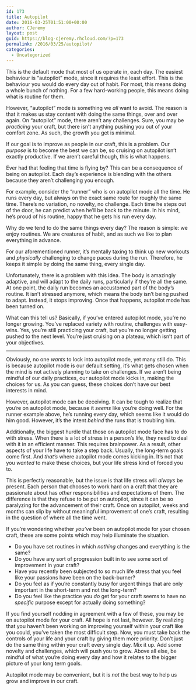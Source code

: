 ```yaml
---
id: 173
title: Autopilot
date: 2016-03-25T01:51:00+00:00
author: CJeremy
layout: post
guid: https://blog-cjeremy.rhcloud.com/?p=173
permalink: /2016/03/25/autopilot/
categories:
  - Uncategorized
---
```

This is the default mode that most of us operate in, each day. The easiest behaviour is &#8220;autopilot&#8221; mode, since it requires the least effort. This is the behaviour you would do every day out of habit. For most, this means doing a whole bunch of nothing. For a few hard-working people, this means doing what is routine for them.

However, &#8220;autopilot&#8221; mode is something we _all_ want to avoid. The reason is that it makes us stay content with doing the same things, over and over again. On &#8220;autopilot&#8221; mode, there aren&#8217;t any challenges. Sure, you may be _practicing_ your craft, but there isn&#8217;t anything pushing you out of your comfort zone. As such, the growth you get is minimal.

If our goal is to improve as people in our craft, this is a problem. Our _purpose_ is to become the best we can be, so cruising on autopilot isn&#8217;t exactly productive. If we aren&#8217;t careful though, this is what happens.

Ever had that feeling that time is flying by? This can be a consequence of being on autopilot. Each day&#8217;s experience is blending with the others because they aren&#8217;t challenging you enough.

For example, consider the &#8220;runner&#8221; who is on autopilot mode all the time. He runs every day, but always on the exact same route for roughly the same time. There&#8217;s no variation, no novelty, no challenge. Each time he steps out of the door, he can predict when he&#8217;ll be back to the minute. In his mind, he&#8217;s proud of his routine, happy that he gets his run every day.

Why do we tend to do the same things every day? The reason is simple: we enjoy routines. We are creatures of habit, and as such we like to plan everything in advance.

For our aforementioned runner, it&#8217;s mentally taxing to think up new workouts and _physically_ challenging to change paces during the run. Therefore, he keeps it simple by doing the same thing, every single day.

Unfortunately, there is a problem with this idea. The body is amazingly adaptive, and will adapt to the daily runs, particularly if they&#8217;re all the same. At one point, the daily run becomes an accustomed part of the body&#8217;s routine. It isn&#8217;t stressed anymore, which means the body isn&#8217;t being pushed to adapt. Instead, it stops improving. Once that happens, autopilot mode has been turned on.

What can this tell us? Basically, if you&#8217;ve entered autopilot mode, you&#8217;re no longer growing. You&#8217;ve replaced variety with routine, challenges with easy-wins. Yes, you&#8217;re still practicing your craft, but you&#8217;re no longer getting pushed to the next level. You&#8217;re just cruising on a plateau, which isn&#8217;t part of your objectives.

* * *

Obviously, no one _wants_ to lock into autopilot mode, yet many still do. This is because autopilot mode is our default setting, it&#8217;s what gets chosen when the mind is not actively planning to take on challenges. If we aren&#8217;t being mindful of our daily practices, our autopilot mode kicks in, making the choices for us. As you can guess, these choices don&#8217;t have our best interests in mind.

However, autopilot mode can be deceiving. It can be tough to realize that you&#8217;re on autopilot mode, because it _seems_ like you&#8217;re doing well. For the runner example above, he&#8217;s running every day, which seems like it would do him good. However, it&#8217;s the intent _behind_ the runs that is troubling him.

Additionally, the biggest hurdle that those on autopilot mode face has to do with stress. When there is a lot of stress in a person&#8217;s life, they need to deal with it in an efficient manner. This requires brainpower. As a result, other aspects of your life have to take a step back. Usually, the long-term goals come first. And _that&#8217;s_ where autopilot mode comes kicking in. It&#8217;s not that you _wanted_ to make these choices, but your life stress kind of forced you to.

This is perfectly reasonable, but the issue is that life stress will _always_ be present. Each person that chooses to work hard on a craft that they are passionate about has _other_ responsibilities and expectations of them. The difference is that they refuse to be put on autopilot, since it can be so paralyzing for the advancement of their craft. Once on autopilot, weeks and months can slip by without meaningful improvement of one&#8217;s craft, resulting in the question of where all the time went.

If you&#8217;re wondering whether _you&#8217;ve_ been on autopilot mode for your chosen craft, these are some points which may help illuminate the situation.

  * Do you have set routines in which _nothing_ changes and everything is the same?
  * Do you have any sort of progression built in to see some sort of improvement in your craft?
  * Have you recently been subjected to so much life stress that you feel like your passions have been on the back-burner?
  * Do you feel as if you&#8217;re constantly busy for urgent things that are only important in the short-term and not the long-term?
  * Do you feel like the practice you _do_ get for your craft seems to have no _specific_ purpose except for actually doing something?

If you find yourself nodding in agreement with a few of these, you may be on autopilot mode for your craft. All hope is not last, however. By realizing that you haven&#8217;t been working on improving yourself within your craft like you could, you&#8217;ve taken the most difficult step. Now, you must take back the controls of your life and your craft by giving them more priority. Don&#8217;t just do the same thing within your craft every single day. Mix it up. Add some novelty and challenges, which will push you to grow. Above all else, be mindful of what you&#8217;re doing every day and how it relates to the bigger picture of your long term goals.

Autopilot mode may be convenient, but it is _not_ the best way to help us grow and improve in our craft.
